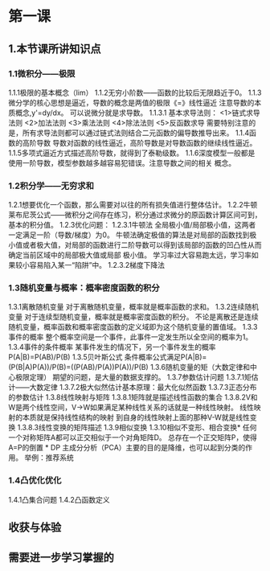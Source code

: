 
# 第一课
 
## 1.本节课所讲知识点

### 1.1微积分——极限
1.1.1极限的基本概念（lim）
1.1.2无穷小阶数——函数的比较后无限趋近于0。
1.1.3微分学的核心思想是逼近，导数的概念是两值的极限《=》线性逼近
     注意导数的本质概念,y'=dy/dx。
     可以说微分就是求导数。
1.1.3.1 基本求导法则：
        <1>链式求导法则
        <2>加法法则
        <3>乘法法则
        <4>除法法则
        <5>反函数求导
          需要特别注意的是，所有求导法则都可以通过链式法则结合二元函数的偏导数推导出来。
1.1.4函数的高阶导数
导数对函数的线性逼近，高阶导数是对导数函数的继续线性逼近。
1.1.5多项式逼近方式描述高阶导数，就得到了泰勒级数。
1.1.6深度模型一般都是使用一阶导数，模型参数越多越容易犯错误。注意导数之间的相关
概念。

### 1.2积分学——无穷求和
1.2.1想要优化一个函数，那么需要对以往的所有损失值进行整体估计。
1.2.2牛顿莱布尼茨公式——微积分之间存在练习，积分通过求微分的原函数计算区间可到，基本的积分值。
1.2.3优化问题：
  1.2.3.1牛顿法
    全局极小值/局部极小值，这两者一定满足一阶（导数/梯度）为0。
    牛顿法确定极值的算法是对局部的函数找到极小值或者极大值，对局部的函数进行二阶导数可以得到该局部的函数的凹凸性从而确定当前区域中的局部极大值或局部
极小值。
    学习率过大容易跑太远，学习率如果较小容易陷入某一“陷阱”中。
  1.2.3.2梯度下降法
  
### 1.3随机变量与概率：概率密度函数的积分
1.3.1离散随机变量
  对于离散随机变量，概率就是概率函数的求和。
1.3.2连续随机变量
  对于连续型随机变量，概率就是概率密度函数的积分。
  不论是离散还是连续随机变量，概率函数和概率密度函数的定义域即为这个随机变量的置值域。
1.3.3事件的概率
  整个概率空间是一个事件，此事件一定发生所以全空间的概率为1。
1.3.4事件的条件概率
  某事件发生的情况下，另一个事件发生的概率P(A|B)=P(AB)/P(B)
1.3.5贝叶斯公式
  条件概率公式满足P(A|B)=(P(B|A)P(A))/P(B)=((P(AB)/P(A))P(A))/P(B)
1.3.6随机变量的矩（大数定律和中心极限定理）
  期望的问题，是大量的数据支撑的。
1.3.7参数估计问题
  1.3.7.1矩估计——大数定律
  1.3.7.2极大似然估计基本原理：最大化似然函数
  1.3.7.3正态分布的参数估计
1.3.8线性映射与矩阵
  1.3.8.1矩阵就是描述线性函数的集合
  1.3.8.2V和W是两个线性空间，V->W如果满足某种线性关系的话就是一种线性映射。
         线性映射的本质就是保持线性结构的映射
         到自身的线性映射上面的那种V-W就是线性变换
  1.3.8.3线性变换的矩阵描述
1.3.9相似变换
1.3.10相似不变形、相合变换*
  任何一个对称矩阵A都可以正交相似于一个对角矩阵D。
  总存在一个正交矩阵P，使得A=P的倒置 * DP
  主成分分析（PCA）主要的目的是降维，也可以起到分类的作用。
  举例：推荐系统
### 1.4凸优化优化
  1.4.1凸集合问题
  1.4.2凸函数定义
  
  
## 收获与体验

## 需要进一步学习掌握的
